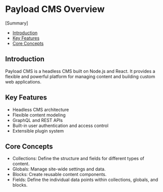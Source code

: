 # Payload CMS Overview

[Summary]

- [Introduction](#introduction)
- [Key Features](#key-features)
- [Core Concepts](#core-concepts)

## Introduction

Payload CMS is a headless CMS built on Node.js and React. It provides a flexible and powerful platform for managing content and building custom web applications.

## Key Features

- Headless CMS architecture
- Flexible content modeling
- GraphQL and REST APIs
- Built-in user authentication and access control
- Extensible plugin system

## Core Concepts

- Collections: Define the structure and fields for different types of content.
- Globals: Manage site-wide settings and data.
- Blocks: Create reusable content components.
- Fields: Define the individual data points within collections, globals, and blocks.
